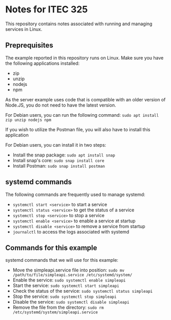# Notes for ITEC 325

This repository contains notes associated with running and managing services in Linux.

## Preprequisites

The example reported in this repository runs on Linux. Make sure you have the following applications installed:

- zip
- unzip
- nodejs
- npm

As the server example uses code that is compatible with an older version of Node.JS, you do not need to have the latest version.

For Debian users, you can run the following command: `sudo apt install zip unzip nodejs npm`

If you wish to utilize the Postman file, you will also have to install this application

For Debian users, you can install it in two steps:

- Install the snap package: `sudo apt install snap`
- Install snap's core: `sudo snap install core`
- Install Postman: `sudo snap install postman`

## systemd commands

The following commands are frequently used to manage systemd:

- `systemctl start <service>` to start a service
- `systemctl status <service>` to get the status of a service
- `systemctl stop <service>` to stop a service
- `systemctl enable <service>` to enable a service at startup
- `systemctl disable <service>` to remove a service from startup
- `journalctl` to access the logs associated with systemd

## Commands for this example

systemd commands that we will use for this example:

- Move the simpleapi.service file into position: `sudo mv /path/to/file/simpleapi.service /etc/systemd/system/`
- Enable the service: `sudo systemctl enable simpleapi`
- Start the service: `sudo systemctl start simpleapi`
- Check the status of the service: `sudo systemctl status simpleapi`
- Stop the service: `sudo systemctl stop simpleapi`
- Disable the service: `sudo systemctl disable simpleapi`
- Remove the file from the directory: `sudo rm /etc/systemd/system/simpleapi.service`

